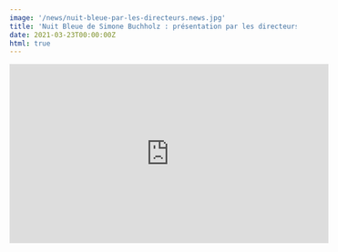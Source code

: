 ```yaml
---
image: '/news/nuit-bleue-par-les-directeurs.news.jpg'
title: 'Nuit Bleue de Simone Buchholz : présentation par les directeurs de'
date: 2021-03-23T00:00:00Z
html: true
---
```


<div class="news-youtube-video">
  <iframe width="560" height="315"
  src="https://www.youtube.com/embed/e9DBi5Lqc-o"
  frameBorder="0"
  allow="accelerometer; autoplay; clipboard-write; encrypted-media; gyroscope; picture-in-picture"
  allowFullScreen
  ></iframe>
</div>


